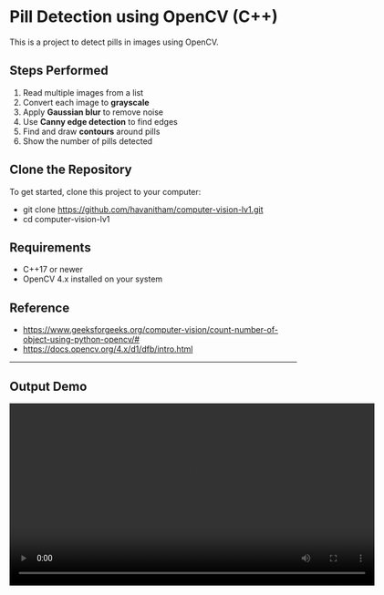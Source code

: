 # Pill Detection using OpenCV (C++)

This is a project to detect pills in images using OpenCV.  

## Steps Performed
1. Read multiple images from a list  
2. Convert each image to **grayscale**  
3. Apply **Gaussian blur** to remove noise  
4. Use **Canny edge detection** to find edges  
5. Find and draw **contours** around pills  
6. Show the number of pills detected
   
## Clone the Repository
To get started, clone this project to your computer:

- git clone https://github.com/havanitham/computer-vision-lv1.git
- cd computer-vision-lv1


## Requirements
- C++17 or newer  
- OpenCV 4.x installed on your system  

## Reference
- https://www.geeksforgeeks.org/computer-vision/count-number-of-object-using-python-opencv/#
- https://docs.opencv.org/4.x/d1/dfb/intro.html
---

## Output Demo

<video src="https://github.com/user-attachments/assets/e18b0616-3904-4a5d-94bc-94e2eaa4f842" controls width="640">
</video>
